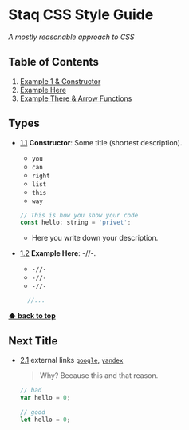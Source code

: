 # Staq CSS Style Guide

*A mostly reasonable approach to CSS*

## Table of Contents

1. [Example 1 & Constructor](#example-1--constructor)
1. [Example Here](#example-here)
1. [Example There & Arrow Functions](#example-3--arrow-functions)

## Types

<a name="example-1--constructor"></a><a name="1.1"></a>
- [1.1](#example-1--constructor) **Constructor**: Some title (shortest description).

  - `you`
  - `can`
  - `right`
  - `list`
  - `this`
  - `way`

  ```javascript
  // This is how you show your code
  const hello: string = 'privet';
  ```

  - Here you write down your description.

<a name="example-here"></a><a name="1.2"></a>
- [1.2](#example-here)  **Example Here**: -//-.

  - `-//-`
  - `-//-`
  - `-//-`

  ```javascript
    //...
  ```

**[⬆ back to top](#table-of-contents)**

## Next Title

<a name="example-3--arrow-functions"></a><a name="2.1"></a>
- [2.1](#example-3--arrow-functions) external links [`google`](https://google.com/), [`yandex`](https://yandex.ru/)

  > Why? Because this and that reason.

  ```javascript
  // bad
  var hello = 0;

  // good
  let hello = 0;
  ```

